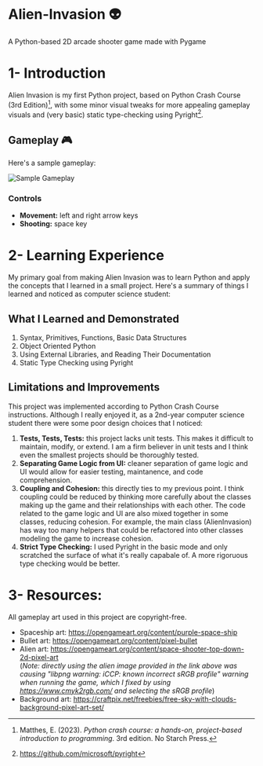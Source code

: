 # Alien-Invasion :alien:
A Python-based 2D arcade shooter game made with Pygame
# 1- Introduction
Alien Invasion is my first Python project, based on Python Crash Course (3rd Edition)[^1], with some minor visual tweaks for more appealing gameplay visuals and (very basic) static type-checking using Pyright[^2]. 

## Gameplay :video_game:
Here's a sample gameplay:

![Sample Gameplay](sample_gameplay.gif)

### Controls
- **Movement:** left and right arrow keys
- **Shooting:** space key


# 2- Learning Experience
My primary goal from making Alien Invasion was to learn Python and apply the concepts that I learned in a small project. Here's a summary of things I learned and noticed as computer science student:

## What I Learned and Demonstrated
1. Syntax, Primitives, Functions, Basic Data Structures
2. Object Oriented Python
3. Using External Libraries, and Reading Their Documentation
4. Static Type Checking using Pyright

## Limitations and Improvements
This project was implemented according to Python Crash Course instructions. Although I really enjoyed it, as a 2nd-year computer science student there were some poor design choices that I noticed:
1. **Tests, Tests, Tests:** this project lacks unit tests. This makes it difficult to maintain, modify, or extend. I am a firm believer in unit tests and I think even the smallest projects should be thoroughly tested.
2. **Separating Game Logic from UI:** cleaner separation of game logic and UI would allow for easier testing, maintanence, and code comprehension. 
3. **Coupling and Cohesion:** this directly ties to my previous point. I think coupling could be reduced by thinking more carefully about the classes making up the game and their relationships with each other. The code related to the game logic and UI are also mixed together in some classes, reducing cohesion. For example, the main class (AlienInvasion) has way too many helpers that could be refactored into other classes modeling the game to increase cohesion.
4. **Strict Type Checking:** I used Pyright in the basic mode and only scratched the surface of what it's really capabale of. A more rigoruous type checking would be better.



# 3- Resources:
All gameplay art used in this project are copyright-free.
- Spaceship art: https://opengameart.org/content/purple-space-ship
- Bullet art: https://opengameart.org/content/pixel-bullet
- Alien art: https://opengameart.org/content/space-shooter-top-down-2d-pixel-art \
(*Note: directly using the alien image provided in the link above was causing "libpng warning: iCCP: known incorrect sRGB profile" warning when running the game, which I fixed by using https://www.cmyk2rgb.com/ and selecting the sRGB profile*)
- Background art:  https://craftpix.net/freebies/free-sky-with-clouds-background-pixel-art-set/
















[^1]: Matthes, E. (2023). *Python crash course: a hands-on, project-based introduction to programming*. 3rd edition. No Starch Press.

[^2]: https://github.com/microsoft/pyright
